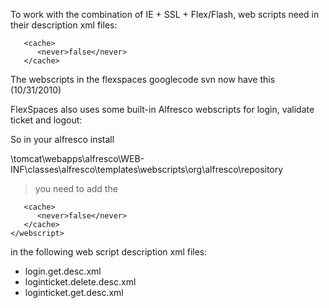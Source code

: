 To work with the combination of IE + SSL + Flex/Flash,  web scripts need in their description xml files:

```
   <cache>
      <never>false</never>
   </cache>   
```

The webscripts in the flexspaces googlecode svn now have this (10/31/2010)

FlexSpaces also uses some built-in Alfresco webscripts for login, validate ticket and logout:

So in your alfresco install

<alfresco install dir>\tomcat\webapps\alfresco\WEB-INF\classes\alfresco\templates\webscripts\org\alfresco\repository

> you need to add the
```
   <cache>
      <never>false</never>
   </cache> 
</webscript> 
```

in the following web script description xml files:
  * login.get.desc.xml
  * loginticket.delete.desc.xml
  * loginticket.get.desc.xml


